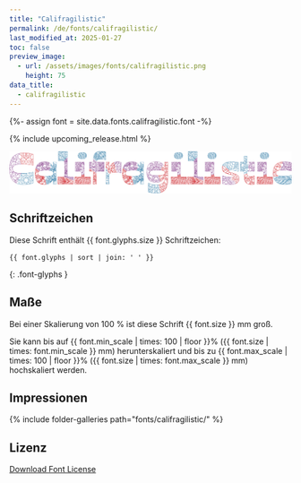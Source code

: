 ```yaml
---
title: "Califragilistic"
permalink: /de/fonts/califragilistic/
last_modified_at: 2025-01-27
toc: false
preview_image:
  - url: /assets/images/fonts/califragilistic.png
    height: 75
data_title:
  - califragilistic
---
```

{%- assign font = site.data.fonts.califragilistic.font -%}

{% include upcoming_release.html %}

![Califragilistic](/assets/images/fonts/califragilistic.png)
## Schriftzeichen

Diese Schrift enthält  {{ font.glyphs.size }} Schriftzeichen:

```
{{ font.glyphs | sort | join: ' ' }}
```
{: .font-glyphs }

## Maße

Bei einer Skalierung von 100 % ist diese Schrift {{ font.size }} mm groß.

Sie kann bis auf {{ font.min_scale | times: 100 | floor }}% ({{ font.size | times: font.min_scale }} mm) herunterskaliert und bis zu {{ font.max_scale | times: 100 | floor }}% ({{ font.size | times: font.max_scale }} mm) hochskaliert  werden.

## Impressionen
{% include folder-galleries path="fonts/califragilistic/" %}

## Lizenz

[Download Font License](https://github.com/inkstitch/inkstitch/tree/main/fonts/califragilistic/LICENSE)
